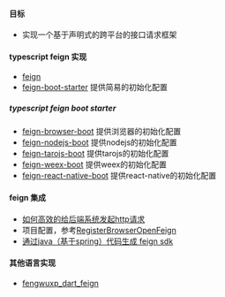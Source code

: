 
#### 目标
- 实现一个基于声明式的跨平台的接口请求框架

#### typescript feign 实现
- [feign](./feign)
- [feign-boot-starter](./feign-boot) 提供简易的初始化配置

##### typescript feign boot starter
- [feign-browser-boot](./feign-browser-boot)                 提供浏览器的初始化配置
- [feign-nodejs-boot](./feign-nodejs-boot)                   提供nodejs的初始化配置
- [feign-tarojs-boot](./feign-tarojs-boot)                   提供tarojs的初始化配置
- [feign-weex-boot](./feign-weex-boot)                       提供weex的初始化配置
- [feign-react-native-boot](./feign-react-native-boot)       提供react-native的初始化配置

#### feign 集成
- [如何高效的给后端系统发起http请求](https://blog.csdn.net/u014739462/article/details/86758900)
- 项目配置，参考[RegisterBrowserOpenFeign](https://github.com/fengwuxp/fengwuxp-typescript-spring/blob/master/templates/umi-antd-v4-template/src/RegisterBrowserOpenFeign.ts)
- [通过java（基于spring）代码生成 feign sdk](https://github.com/fengwuxp/common-codegen)

#### 其他语言实现
- [fengwuxp_dart_feign](https://github.com/fengwuxp/fengwuxp_dart_feign)